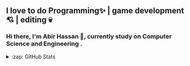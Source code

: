 ## I love to do Programming✨ | game development💘 | editing 💀
### Hi there, I'm Abir Hassan 👦, currently study on Computer Science and Engineering .

<details>
  <summary>:zap: GitHub Stats</summary>

  <img align="left" alt="Abir's GitHub Stats" src="https://github-readme-stats.vercel.app/api?username=XAbirHasan&&show_icons=true&hide_border=true">

</details>

<!--
**XAbirHasan/XAbirHasan** is a ✨ _special_ ✨ repository because its `README.md` (this file) appears on your GitHub profile.

Here are some ideas to get you started:

- 🔭 I’m currently working on ...
- 🌱 I’m currently learning ...
- 👯 I’m looking to collaborate on ...
- 🤔 I’m looking for help with ...
- 💬 Ask me about ...
- 📫 How to reach me: ...
- 😄 Pronouns: ...
- ⚡ Fun fact: ...
-->
